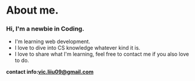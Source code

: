 # About me.
### Hi, I'm a newbie in Coding.
- I'm learning web development.
- I love to dive into CS knowledge whatever kind it is.
- I love to share what I'm learning, feel free to contact me if you also love to do.

**contact info:vic.liiu09@gmail.com**
